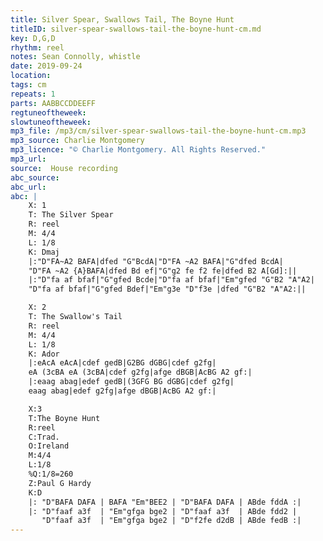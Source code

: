 ```yaml
---
title: Silver Spear, Swallows Tail, The Boyne Hunt
titleID: silver-spear-swallows-tail-the-boyne-hunt-cm.md
key: D,G,D
rhythm: reel
notes: Sean Connolly, whistle
date: 2019-09-24
location:
tags: cm
repeats: 1
parts: AABBCCDDEEFF
regtuneoftheweek:
slowtuneoftheweek:
mp3_file: /mp3/cm/silver-spear-swallows-tail-the-boyne-hunt-cm.mp3
mp3_source: Charlie Montgomery
mp3_licence: "© Charlie Montgomery. All Rights Reserved."
mp3_url:
source:  House recording
abc_source:
abc_url:
abc: |
    X: 1
    T: The Silver Spear
    R: reel
    M: 4/4
    L: 1/8
    K: Dmaj
    |:"D"FA~A2 BAFA|dfed "G"BcdA|"D"FA ~A2 BAFA|"G"dfed BcdA|
    "D"FA ~A2 {A}BAFA|dfed Bd ef|"G"g2 fe f2 fe|dfed B2 A[Gd]:||
    |:"D"fa af bfaf|"G"gfed Bcde|"D"fa af bfaf|"Em"gfed "G"B2 "A"A2|
    "D"fa af bfaf|"G"gfed Bdef|"Em"g3e "D"f3e |dfed "G"B2 "A"A2:||

    X: 2
    T: The Swallow's Tail
    R: reel
    M: 4/4
    L: 1/8
    K: Ador
    |:eAcA eAcA|cdef gedB|G2BG dGBG|cdef g2fg|
    eA (3cBA eA (3cBA|cdef g2fg|afge dBGB|AcBG A2 gf:|
    |:eaag abag|edef gedB|(3GFG BG dGBG|cdef g2fg|
    eaag abag|edef g2fg|afge dBGB|AcBG A2 gf:|

    X:3
    T:The Boyne Hunt
    R:reel
    C:Trad.
    O:Ireland
    M:4/4
    L:1/8
    %Q:1/8=260
    Z:Paul G Hardy
    K:D
    |: "D"BAFA DAFA | BAFA "Em"BEE2 | "D"BAFA DAFA | ABde fddA :|
    |: "D"faaf a3f  | "Em"gfga bge2 | "D"faaf a3f  | ABde fdd2 |
       "D"faaf a3f  | "Em"gfga bge2 | "D"f2fe d2dB | ABde fedB :|
---
```

